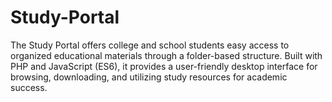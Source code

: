 # Study-Portal
The Study Portal offers college and school students easy access to organized educational materials through a folder-based structure. Built with PHP and JavaScript (ES6), it provides a user-friendly desktop interface for browsing, downloading, and utilizing study resources for academic success.

